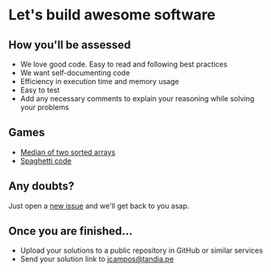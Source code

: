 # Let's build awesome software

## How you'll be assessed

- We love good code. Easy to read and following best practices
- We want self-documenting code
- Efficiency in execution time and memory usage
- Easy to test
- Add any necessary comments to explain your reasoning while solving your problems

## Games

- [Median of two sorted arrays](https://github.com/tandia-pe/test/tree/master/game-01)
- [Spaghetti code](https://github.com/tandia-pe/test/tree/master/game-02)

## Any doubts?
Just open a [new issue](https://github.com/creek12/test/issues/new) and we'll get back to you asap.

## Once you are finished...

- Upload your solutions to a public repository in GitHub or similar services
- Send your solution link to jcampos@tandia.pe

